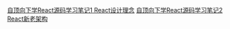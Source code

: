 [自顶向下学React源码学习笔记1 React设计理念](https://github.com/murrrrphy/blog/issues/5#issue-1358919473)
[自顶向下学React源码学习笔记2 React新老架构](https://github.com/murrrrphy/blog/issues/6#issue-1359655478)
